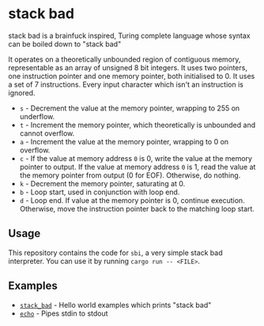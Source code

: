 # stack bad

stack bad is a brainfuck inspired, Turing complete language whose syntax can be boiled down to "stack bad"

It operates on a theoretically unbounded region of contiguous memory, representable as an array of unsigned 8 bit integers. It uses two pointers, one instruction pointer and one memory pointer, both initialised to 0. It uses a set of 7 instructions. Every input character which isn't an instruction is ignored.

- `s` - Decrement the value at the memory pointer, wrapping to 255 on underflow.
- `t` - Increment the memory pointer, which theoretically is unbounded and cannot overflow.
- `a` - Increment the value at the memory pointer, wrapping to 0 on overflow.
- `c` - If the value at memory address `0` is 0, write the value at the memory pointer to output. If the value at memory address `0` is 1, read the value at the memory pointer from output (0 for EOF). Otherwise, do nothing.
- `k` - Decrement the memory pointer, saturating at 0.
- `b` - Loop start, used in conjunction with loop end.
- `d` - Loop end. If value at the memory pointer is 0, continue execution. Otherwise, move the instruction pointer back to the matching loop start.

## Usage

This repository contains the code for `sbi`, a very simple stack bad interpreter. You can use it by running `cargo run -- <FILE>`.

## Examples

- [`stack_bad`](examples/stack_bad.sb) - Hello world examples which prints "stack bad"
- [`echo`](examples/echo.sb) - Pipes stdin to stdout
